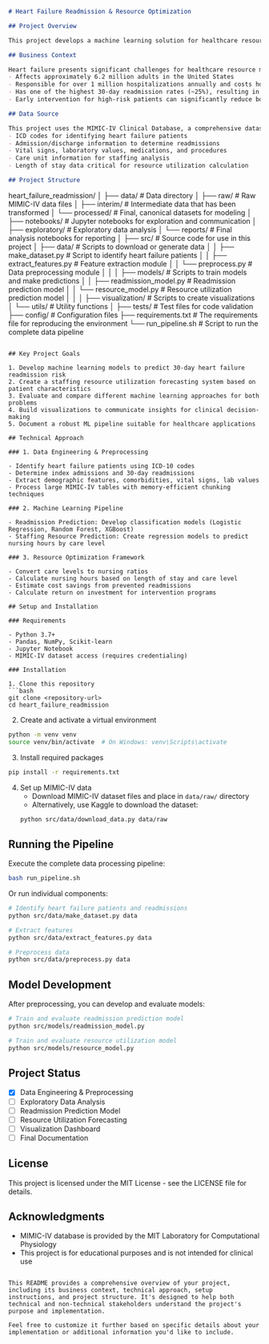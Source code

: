 ```markdown
# Heart Failure Readmission & Resource Optimization

## Project Overview

This project develops a machine learning solution for healthcare resource optimization by focusing on heart failure readmission risk prediction and subsequent staffing resource allocation forecasting. By identifying patients at high risk of heart failure-related readmission and modeling specific staffing requirements, healthcare facilities can better allocate nursing resources, improve patient outcomes, and reduce costs associated with this high-burden condition.

## Business Context

Heart failure presents significant challenges for healthcare resource management:
- Affects approximately 6.2 million adults in the United States
- Responsible for over 1 million hospitalizations annually and costs hospitals more than $30 billion per year
- Has one of the highest 30-day readmission rates (~25%), resulting in significant Medicare penalties for hospitals
- Early intervention for high-risk patients can significantly reduce both readmission rates and associated staffing costs

## Data Source

This project uses the MIMIC-IV Clinical Database, a comprehensive dataset containing de-identified data of hospital stays for patients at Beth Israel Deaconess Medical Center, including:
- ICD codes for identifying heart failure patients
- Admission/discharge information to determine readmissions
- Vital signs, laboratory values, medications, and procedures
- Care unit information for staffing analysis
- Length of stay data critical for resource utilization calculation

## Project Structure

```
heart_failure_readmission/
│
├── data/                          # Data directory
│   ├── raw/                       # Raw MIMIC-IV data files
│   ├── interim/                   # Intermediate data that has been transformed
│   └── processed/                 # Final, canonical datasets for modeling
│
├── notebooks/                     # Jupyter notebooks for exploration and communication
│   ├── exploratory/               # Exploratory data analysis
│   └── reports/                   # Final analysis notebooks for reporting
│
├── src/                           # Source code for use in this project
│   ├── data/                      # Scripts to download or generate data
│   │   ├── make_dataset.py        # Script to identify heart failure patients
│   │   ├── extract_features.py    # Feature extraction module
│   │   └── preprocess.py          # Data preprocessing module
│   │
│   ├── models/                    # Scripts to train models and make predictions
│   │   ├── readmission_model.py   # Readmission prediction model
│   │   └── resource_model.py      # Resource utilization prediction model
│   │
│   ├── visualization/             # Scripts to create visualizations
│   └── utils/                     # Utility functions
│
├── tests/                         # Test files for code validation
├── config/                        # Configuration files
├── requirements.txt               # The requirements file for reproducing the environment
└── run_pipeline.sh                # Script to run the complete data pipeline
```

## Key Project Goals

1. Develop machine learning models to predict 30-day heart failure readmission risk
2. Create a staffing resource utilization forecasting system based on patient characteristics
3. Evaluate and compare different machine learning approaches for both problems
4. Build visualizations to communicate insights for clinical decision-making
5. Document a robust ML pipeline suitable for healthcare applications

## Technical Approach

### 1. Data Engineering & Preprocessing

- Identify heart failure patients using ICD-10 codes
- Determine index admissions and 30-day readmissions
- Extract demographic features, comorbidities, vital signs, lab values
- Process large MIMIC-IV tables with memory-efficient chunking techniques

### 2. Machine Learning Pipeline

- Readmission Prediction: Develop classification models (Logistic Regression, Random Forest, XGBoost)
- Staffing Resource Prediction: Create regression models to predict nursing hours by care level

### 3. Resource Optimization Framework

- Convert care levels to nursing ratios
- Calculate nursing hours based on length of stay and care level
- Estimate cost savings from prevented readmissions
- Calculate return on investment for intervention programs

## Setup and Installation

### Requirements

- Python 3.7+
- Pandas, NumPy, Scikit-learn
- Jupyter Notebook
- MIMIC-IV dataset access (requires credentialing)

### Installation

1. Clone this repository
```bash
git clone <repository-url>
cd heart_failure_readmission
```

2. Create and activate a virtual environment
```bash
python -m venv venv
source venv/bin/activate  # On Windows: venv\Scripts\activate
```

3. Install required packages
```bash
pip install -r requirements.txt
```

4. Set up MIMIC-IV data
   - Download MIMIC-IV dataset files and place in `data/raw/` directory
   - Alternatively, use Kaggle to download the dataset:
   ```bash
   python src/data/download_data.py data/raw
   ```

## Running the Pipeline

Execute the complete data processing pipeline:
```bash
bash run_pipeline.sh
```

Or run individual components:
```bash
# Identify heart failure patients and readmissions
python src/data/make_dataset.py data

# Extract features
python src/data/extract_features.py data

# Preprocess data
python src/data/preprocess.py data
```

## Model Development

After preprocessing, you can develop and evaluate models:
```bash
# Train and evaluate readmission prediction model
python src/models/readmission_model.py

# Train and evaluate resource utilization model
python src/models/resource_model.py
```

## Project Status

- [x] Data Engineering & Preprocessing
- [ ] Exploratory Data Analysis
- [ ] Readmission Prediction Model
- [ ] Resource Utilization Forecasting
- [ ] Visualization Dashboard
- [ ] Final Documentation

## License

This project is licensed under the MIT License - see the LICENSE file for details.

## Acknowledgments

- MIMIC-IV database is provided by the MIT Laboratory for Computational Physiology
- This project is for educational purposes and is not intended for clinical use
```

This README provides a comprehensive overview of your project, including its business context, technical approach, setup instructions, and project structure. It's designed to help both technical and non-technical stakeholders understand the project's purpose and implementation.

Feel free to customize it further based on specific details about your implementation or additional information you'd like to include.
